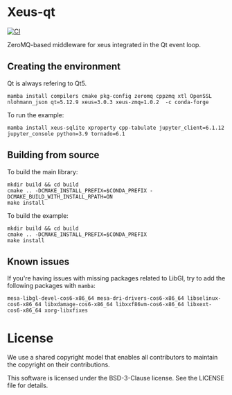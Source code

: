 # Xeus-qt
[![CI](https://github.com/jupyter-xeus/xeus-qt/actions/workflows/main.yml/badge.svg)](https://github.com/jupyter-xeus/xeus-qt/actions/workflows/main.yml)


ZeroMQ-based middleware for xeus integrated in the Qt event loop.

## Creating the environment

Qt is always refering to Qt5.

```
mamba install compilers cmake pkg-config zeromq cppzmq xtl OpenSSL nlohmann_json qt=5.12.9 xeus=3.0.3 xeus-zmq=1.0.2  -c conda-forge
```

To run the example:

```
mamba install xeus-sqlite xproperty cpp-tabulate jupyter_client=6.1.12 jupyter_console python=3.9 tornado=6.1
```

## Building from source

To build the main library:

```
mkdir build && cd build
cmake .. -DCMAKE_INSTALL_PREFIX=$CONDA_PREFIX -DCMAKE_BUILD_WITH_INSTALL_RPATH=ON
make install
```

To build the example:

```
mkdir build && cd build
cmake .. -DCMAKE_INSTALL_PREFIX=$CONDA_PREFIX
make install
```

## Known issues

If you're having issues with missing packages related to LibGl, try to add the following packages with `mamba`:

    mesa-libgl-devel-cos6-x86_64 mesa-dri-drivers-cos6-x86_64 libselinux-cos6-x86_64 libxdamage-cos6-x86_64 libxxf86vm-cos6-x86_64 libxext-cos6-x86_64 xorg-libxfixes

# License

We use a shared copyright model that enables all contributors to maintain the copyright on their contributions.

This software is licensed under the BSD-3-Clause license. See the LICENSE file for details.
